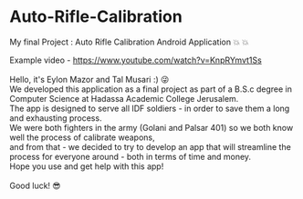 # Auto-Rifle-Calibration
My final Project : Auto Rifle Calibration Android Application :boom: :boom:

Example video - https://www.youtube.com/watch?v=KnpRYmvt1Ss
<br/><br/>
Hello, it's Eylon Mazor and Tal Musari :) :stuck_out_tongue_winking_eye: <br/>
We developed this application as a final project as part of a B.S.c degree in Computer Science at Hadassa Academic College Jerusalem.<br/>
The app is designed to serve all IDF soldiers - in order to save them a long and exhausting process.<br/>
We were both fighters in the army (Golani and Palsar 401) so we both know well the process of calibrate weapons,<br/>
and from that - we decided to try to develop an app that will streamline the process for everyone around - both in terms of time and money.<br/>
Hope you use and get help with this app!
<br/><br/>
Good luck! :sunglasses:
